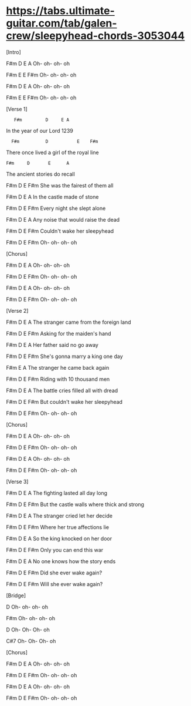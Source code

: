 # https://tabs.ultimate-guitar.com/tab/galen-crew/sleepyhead-chords-3053044

[Intro]

F#m D   E   A
Oh- oh- oh- oh

F#m E   E    F#m
Oh- oh- oh- oh

F#m D    E   A
Oh- oh- oh- oh

F#m E   E   F#m
Oh- oh- oh- oh


[Verse 1]


       F#m         D     E A
In the year of our Lord 1239

      F#m          D           E    F#m
There once lived a girl of the royal line

    F#m     D       E      A
The ancient stories do recall

F#m         D       E       F#m
She was the fairest of them all


F#m    D      E       A
In the castle made of stone

F#m   D          E     F#m
Every night she slept alone

F#m  D                E         A
Any noise that would raise the dead

F#m      D        E       F#m
Couldn't wake her sleepyhead

F#m D   E   F#m
Oh- oh- oh- oh


[Chorus]


F#m D   E   A
Oh- oh- oh- oh

F#m D   E   F#m
Oh- oh- oh- oh

F#m D   E   A
Oh- oh- oh- oh

F#m D   E   F#m
Oh- oh- oh- oh


[Verse 2]


F#m          D                  E  A
The stranger came from the foreign land

F#m    D       E        F#m
Asking for the maiden's hand

F#m        D         E  A
Her father said no go away

F#m         D          E      F#m
She's gonna marry a king one day


F#m                    E   A
The stranger he came back again

F#m   D         E        F#m
Riding with 10 thousand men

F#m        D             E       A
The battle cries filled all with dread

F#m          D        E      F#m
But couldn't wake her sleepyhead

F#m  D  E  F#m
Oh- oh- oh- oh


[Chorus]


F#m D   E   A
Oh- oh- oh- oh

F#m D   E  F#m
Oh- oh- oh-  oh

F#m D   E   A
Oh- oh- oh- oh

F#m D   E  F#m
Oh- oh- oh-  oh


[Verse 3]


F#m          D       E      A
The fighting lasted all day long

F#m            D            E        F#m
But the castle walls where thick and strong

F#m          D         E   A
The stranger cried let her decide

F#m      D      E          F#m
Where her true affections lie


F#m    D             E     A
So the king knocked on her door

F#m   D       E        F#m
Only you can end this war

F#m     D            E      A
No one knows how the story ends

F#m      D    E      F#m
Did she ever wake again?

F#m      D    E      F#m
Will she ever wake again?


[Bridge]


D
Oh- oh- oh- oh

F#m
Oh- oh- oh- oh

D
Oh- Oh- Oh- oh

C#7
Oh- Oh- Oh- oh


[Chorus]


F#m D   E   A
Oh- oh- oh- oh

F#m D   E    F#m
Oh- oh- oh- oh

F#m D    E   A
Oh- oh- oh- oh

F#m D   E   F#m
Oh- oh- oh- oh